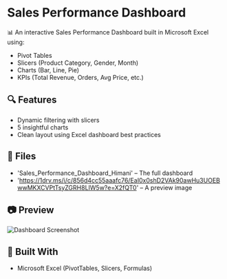 # Sales Performance Dashboard

📊 An interactive Sales Performance Dashboard built in Microsoft Excel using:
- Pivot Tables
- Slicers (Product Category, Gender, Month)
- Charts (Bar, Line, Pie)
- KPIs (Total Revenue, Orders, Avg Price, etc.)

## 🔍 Features
- Dynamic filtering with slicers
- 5 insightful charts
- Clean layout using Excel dashboard best practices

## 📁 Files
- 'Sales_Performance_Dashboard_Himani' – The full dashboard
- 'https://1drv.ms/i/c/856d4cc55aaafc76/EaI0x0shD2VAk90awHu3UOEBwwMKXCVPtTsyZGRH8LIW5w?e=X2fQT0' – A preview image 

## 📷 Preview
![Dashboard Screenshot](https://1drv.ms/i/c/856d4cc55aaafc76/EaI0x0shD2VAk90awHu3UOEBwwMKXCVPtTsyZGRH8LIW5w?e=X2fQT0)

## 📌 Built With
- Microsoft Excel (PivotTables, Slicers, Formulas)

